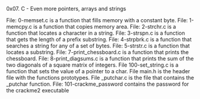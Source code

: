 0x07. C - Even more pointers, arrays and strings

File: 0-memset.c is a function that fills memory with a constant byte.
File: 1-memcpy.c is a function that copies memory area.
File: 2-strchr.c is a function that locates a character in a string.
File: 3-strspn.c is a function that gets the length of a prefix substring.
File: 4-strpbrk.c is a function that searches a string for any of a set of bytes.
File: 5-strstr.c is a function that locates a substring.
File: 7-print_chessboard.c is a function that prints the chessboard.
File: 8-print_diagsums.c is a function that prints the sum of the two diagonals of a square matrix of integers.
File 100-set_string.c is a function that sets the value of a pointer to a char.
File main.h is the header file with the functions prototypes.
File _putchar.c is the file that contains the _putchar function.
File: 101-crackme_password contains the password for the crackme2 executable
